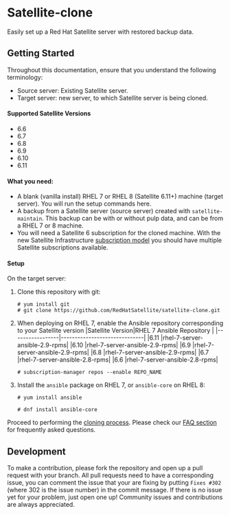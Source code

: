 # Satellite-clone

Easily set up a Red Hat Satellite server with restored backup data.

## Getting Started
Throughout this documentation, ensure that you understand the following terminology:
- Source server: Existing Satellite server.
- Target server: new server, to which Satellite server is being cloned.

#### Supported Satellite Versions ####
- 6.6
- 6.7
- 6.8
- 6.9
- 6.10
- 6.11

#### What you need: ####
  - A blank (vanilla install) RHEL 7 or RHEL 8 (Satellite 6.11+) machine (target server). You will run the setup commands here.
  - A backup from a Satellite server (source server) created with `satellite-maintain`. This backup can be with or without pulp data, and can be from a RHEL 7 or 8 machine.
  - You will need a Satellite 6 subscription for the cloned machine. With the new Satellite Infrastructure [subscription model](https://access.redhat.com/solutions/3382781) you should have multiple Satellite subscriptions available.

#### Setup ####

On the target server:

1. Clone this repository with git:
   ```console
   # yum install git
   # git clone https://github.com/RedHatSatellite/satellite-clone.git
   ```
2. When deploying on RHEL 7, enable the Ansible repository corresponding to your Satellite version
   |Satellite Version|RHEL 7 Ansible Repository     |
   |-----------------|------------------------------|
   |6.11             |rhel-7-server-ansible-2.9-rpms|
   |6.10             |rhel-7-server-ansible-2.9-rpms|
   |6.9              |rhel-7-server-ansible-2.9-rpms|
   |6.8              |rhel-7-server-ansible-2.9-rpms|
   |6.7              |rhel-7-server-ansible-2.8-rpms|
   |6.6              |rhel-7-server-ansible-2.8-rpms|

   ```console
   # subscription-manager repos --enable REPO_NAME
   ```

3. Install the `ansible` package on RHEL 7, or `ansible-core` on RHEL 8:
   ```console
   # yum install ansible
   ```
   ```console
   # dnf install ansible-core
   ```

Proceed to performing the [cloning process](docs/satellite-clone.md). Please check our [FAQ section](docs/faqs.md) for frequently asked questions.

## Development ##

To make a contribution, please fork the repository and open up a pull request with your branch. All pull requests need to have a corresponding issue, you can comment the issue that your are fixing by putting `Fixes #302` (where 302 is the issue number) in the commit message. If there is no issue yet for your problem, just open one up! Community issues and contributions are always appreciated.

